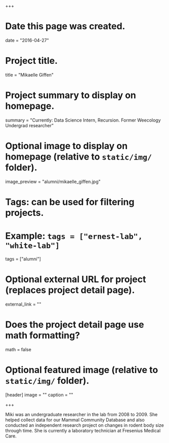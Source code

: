 +++
# Date this page was created.
date = "2016-04-27"

# Project title.
title = "Mikaelle Giffen"

# Project summary to display on homepage.
summary = "Currently: Data Science Intern, Recursion. Former Weecology Undergrad researcher"

# Optional image to display on homepage (relative to `static/img/` folder).
image_preview = "alumni/mikaelle_giffen.jpg"

# Tags: can be used for filtering projects.
# Example: `tags = ["ernest-lab", "white-lab"]`
tags = ["alumni"]

# Optional external URL for project (replaces project detail page).
external_link = ""

# Does the project detail page use math formatting?
math = false

# Optional featured image (relative to `static/img/` folder).
[header]
image = ""
caption = ""

+++

Miki was an undergraduate researcher in the lab from 2008 to 2009. She helped collect data for our Mammal Community Database and also conducted an independent research project on changes in rodent body size through time. She is currently a laboratory technician at Fresenius Medical Care.